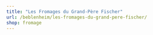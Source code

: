 ```yaml
---
title: "Les Fromages du Grand-Père Fischer"
url: /beblenheim/les-fromages-du-grand-pere-fischer/
shop: fromage
---
```


